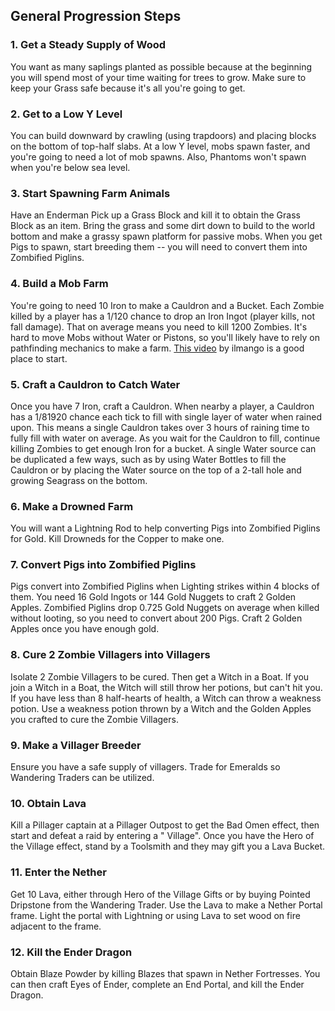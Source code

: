 ## General Progression Steps

### 1. Get a Steady Supply of Wood

You want as many saplings planted as possible because at the beginning you will spend most of your time waiting for
trees to grow.
Make sure to keep your Grass safe because it's all you're going to get.

### 2. Get to a Low Y Level

You can build downward by crawling (using trapdoors) and placing blocks on the bottom of top-half slabs.
At a low Y level, mobs spawn faster, and you're going to need a lot of mob spawns.
Also, Phantoms won't spawn when you're below sea level.

### 3. Start Spawning Farm Animals

Have an Enderman Pick up a Grass Block and kill it to obtain the Grass Block as an item.
Bring the grass and some dirt down to build to the world bottom and make a grassy spawn platform for passive mobs.
When you get Pigs to spawn, start breeding them -- you will need to convert them into Zombified Piglins.

### 4. Build a Mob Farm

You're going to need 10 Iron to make a Cauldron and a Bucket.
Each Zombie killed by a player has a 1/120 chance to drop an Iron Ingot (player kills, not fall damage).
That on average means you need to kill 1200 Zombies.
It's hard to move Mobs without Water or Pistons, so you'll likely have to rely on pathfinding mechanics to make a farm.
[This video](https://www.youtube.com/watch?v=gibE51sgutg) by ilmango is a good place to start.

### 5. Craft a Cauldron to Catch Water

Once you have 7 Iron, craft a Cauldron.
When nearby a player, a Cauldron has a 1/81920 chance each tick to fill with single layer of water when rained upon.
This means a single Cauldron takes over 3 hours of raining time to fully fill with water on average.
As you wait for the Cauldron to fill, continue killing Zombies to get enough Iron for a bucket.
A single Water source can be duplicated a few ways,
such as by using Water Bottles to fill the Cauldron or by placing the Water source on the top of a 2-tall hole
and growing Seagrass on the bottom.

### 6. Make a Drowned Farm

You will want a Lightning Rod to help converting Pigs into Zombified Piglins for Gold.
Kill Drowneds for the Copper to make one.

### 7. Convert Pigs into Zombified Piglins

Pigs convert into Zombified Piglins when Lighting strikes within 4 blocks of them.
You need 16 Gold Ingots or 144 Gold Nuggets to craft 2 Golden Apples.
Zombified Piglins drop 0.725 Gold Nuggets on average when killed without looting, so you need to convert about 200 Pigs.
Craft 2 Golden Apples once you have enough gold.

### 8. Cure 2 Zombie Villagers into Villagers

Isolate 2 Zombie Villagers to be cured. Then get a Witch in a Boat.
If you join a Witch in a Boat, the Witch will still throw her potions, but can't hit you.
If you have less than 8 half-hearts of health, a Witch can throw a weakness potion.
Use a weakness potion thrown by a Witch and the Golden Apples you crafted to cure the Zombie Villagers.

### 9. Make a Villager Breeder

Ensure you have a safe supply of villagers. Trade for Emeralds so Wandering Traders can be utilized.

### 10. Obtain Lava

Kill a Pillager captain at a Pillager Outpost to get the Bad Omen effect, then start and defeat a raid by entering a "
Village".
Once you have the Hero of the Village effect, stand by a Toolsmith and they may gift you a Lava Bucket.

### 11. Enter the Nether

Get 10 Lava, either through Hero of the Village Gifts or by buying Pointed Dripstone from the Wandering Trader.
Use the Lava to make a Nether Portal frame.
Light the portal with Lightning or using Lava to set wood on fire adjacent to the frame.

### 12. Kill the Ender Dragon

Obtain Blaze Powder by killing Blazes that spawn in Nether Fortresses.
You can then craft Eyes of Ender, complete an End Portal, and kill the Ender Dragon.

